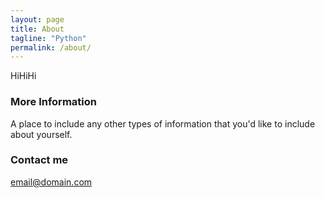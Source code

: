 ```yaml
---
layout: page
title: About
tagline: "Python"
permalink: /about/
---
```


HiHiHi

### More Information

A place to include any other types of information that you'd like to include about yourself.

### Contact me

[email@domain.com](mailto:email@domain.com)
